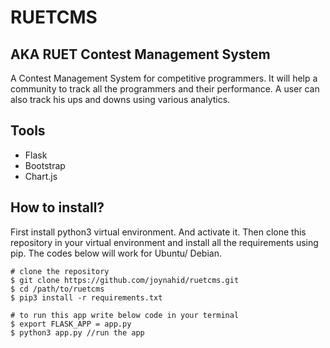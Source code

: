 RUETCMS
========
AKA RUET Contest Management System
------------------------------------
A Contest Management System for competitive programmers. It will help a community to track all the programmers and their performance. A user can also track his ups and downs using various analytics.

Tools
-------
- Flask
- Bootstrap
- Chart.js

How to install?
-----------------
First install python3 virtual environment. And activate it. Then clone this repository in your virtual environment and install all the requirements using pip. The codes below will work for Ubuntu/ Debian.

    # clone the repository
    $ git clone https://github.com/joynahid/ruetcms.git
    $ cd /path/to/ruetcms
    $ pip3 install -r requirements.txt

    # to run this app write below code in your terminal
    $ export FLASK_APP = app.py
    $ python3 app.py //run the app